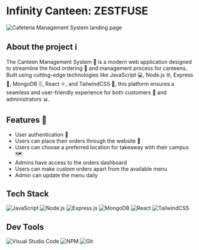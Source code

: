 # Infinity Canteen: ZESTFUSE

![Cafeteria Management System landing page](https://res.cloudinary.com/kreatr-asset-storage/image/upload/v1672065461/cafeteria_lihxkx.png)

## About the project ℹ️

The Canteen Management System 🍴 is a modern web application designed to streamline the food ordering 🛒 and management process for canteens. Built using cutting-edge technologies like JavaScript 💻, Node.js 🌐, Express 🚀, MongoDB 🗄️, React ⚛️, and TailwindCSS 🎨, this platform ensures a seamless and user-friendly experience for both customers 🤝 and administrators 📊.

## Features 🎯

- User authentication 🔐
- Users can place their orders through the website 🛒
- Users can choose a preferred location for takeaway with their campus 🗺️
- Admins have access to the orders dashboard
- Users can make custom orders apart from the available menu
- Admin can update the menu daily

## Tech Stack

![JavaScript](https://img.shields.io/badge/javascript-%23323330.svg?style=for-the-badge&logo=javascript&logoColor=%23F7DF1E)
![Node.js](https://img.shields.io/badge/node.js-6DA55F?style=for-the-badge&logo=node.js&logoColor=white)
![Express.js](https://img.shields.io/badge/express.js-%23404d59.svg?style=for-the-badge&logo=express&logoColor=%2361DAFB)
![MongoDB](https://img.shields.io/badge/mongodb-%234ea94b.svg?style=for-the-badge&logo=mongodb&logoColor=white)
![React](https://img.shields.io/badge/react-%2320232a.svg?style=for-the-badge&logo=react&logoColor=%2361DAFB)
![TailwindCSS](https://img.shields.io/badge/tailwindcss-%2338B2AC.svg?style=for-the-badge&logo=tailwind-css&logoColor=white)

## Dev Tools

![Visual Studio Code](https://img.shields.io/badge/Visual%20Studio%20Code-0078d7.svg?style=for-the-badge&logo=visual-studio-code&logoColor=white) ![NPM](https://img.shields.io/badge/NPM-%23000000.svg?style=for-the-badge&logo=npm&logoColor=white) ![Git](https://img.shields.io/badge/git-%23F05033.svg?style=for-the-badge&logo=git&logoColor=white)